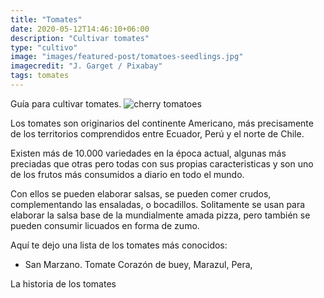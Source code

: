 ```yaml
---
title: "Tomates"
date: 2020-05-12T14:46:10+06:00
description: "Cultivar tomates"
type: "cultivo"
image: "images/featured-post/tomatoes-seedlings.jpg"
imagecredit: "J. Garget / Pixabay"
tags: tomates
---
```

Guía para cultivar tomates.
![cherry tomatoes](/images/featured-post/cherry-tomatoes.jpeg)

Los tomates son originarios del continente Americano, más precisamente de los territorios comprendidos entre Ecuador, Perú y el norte de Chile. 

Existen más de 10.000 variedades en la época actual, algunas más preciadas que otras pero todas con sus propias caracteristicas y son uno de los frutos más consumidos a diario en todo el mundo. 

Con ellos se pueden elaborar salsas, se pueden comer crudos, complementando las ensaladas, o bocadillos. Solitamente se usan para elaborar la salsa base de la mundialmente amada pizza, pero también se pueden consumir licuados en forma de zumo. 

Aquí te dejo una lista de los tomates más conocidos:
- San Marzano. Tomate  Corazón de buey, Marazul, Pera, 

La historia de los tomates 
